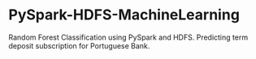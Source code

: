 # PySpark-HDFS-MachineLearning
Random Forest Classification using PySpark and HDFS. Predicting term deposit subscription for Portuguese Bank.
